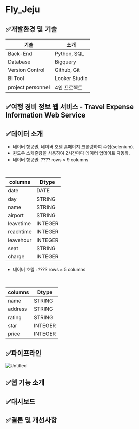 # Fly_Jeju

## ✅개발환경 및 기술  
|기술|소개|
|--------|-------|
|Back-End|Python, SQL|
|Database|Bigquery|
|Version Control|Github, Git|
|BI Tool|Looker Studio|
|project personnel|4인 프로젝트|

## ✅여행 경비 정보 웹 서비스 - Travel Expense Information Web Service

## ✅데이터 소개
* 네이버 항공권, 네이버 호텔 홈페이지 크롤링하여 수집(selenium).
* 윈도우 스케줄링을 사용하여 2시간마다 데이터 업데이트 자동화.
* 네이버 항공권: ???? rows × 9 columns

<br>

|columns|Dtype|
|--------|-------|
|date|DATE|
|day|STRING|
|name|STRING|
|airport|STRING|
|leavetime|INTEGER|
|reachtime|INTEGER|
|leavehour|INTEGER|
|seat|STRING|
|charge|INTEGER|

* 네이버 호텔 : ???? rows × 5 columns

<br>

|columns|Dtype|
|--------|-------|
|name|STRING|
|address|STRING|
|rating|STRING|
|star|INTEGER|
|price|INTEGER|


## ✅파이프라인   
![Untitled](https://github.com/KIMJEONGSU/Fly_Jeju/assets/23291338/59f186ac-9c1d-49c0-9cda-779b4dc58e9b)

## ✅웹 기능 소개
## ✅대시보드

## ✅결론 및 개선사항
